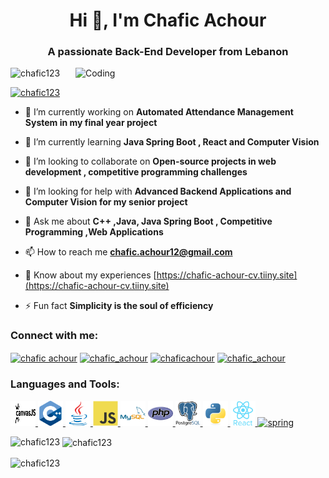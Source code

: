 
<h1 align="center">Hi 👋, I'm Chafic Achour</h1>
<h3 align="center">A passionate Back-End Developer from Lebanon</h3>
<img align="right" alt="Coding" width="400" src="https://camo.githubusercontent.com/2366b34bb903c09617990fb5fff4622f3e941349e846ddb7e73df872a9d21233/68747470733a2f2f63646e2e6472696262626c652e636f6d2f75736572732f3733303730332f73637265656e73686f74732f363538313234332f6176656e746f2e676966"  >

<p align="left"> <img src="https://komarev.com/ghpvc/?username=chafic123&label=Profile%20views&color=0e75b6&style=flat" alt="chafic123" /> </p>

<p align="left"> <a href="https://github.com/ryo-ma/github-profile-trophy"><img src="https://github-profile-trophy.vercel.app/?username=chafic123" alt="chafic123" /></a> </p>

- 🔭 I’m currently working on **Automated Attendance Management System in my final year project**

- 🌱 I’m currently learning **Java Spring Boot , React and Computer Vision**

- 👯 I’m looking to collaborate on **Open-source projects in web development , competitive programming challenges**

- 🤝 I’m looking for help with **Advanced Backend Applications and Computer Vision for my senior project**

- 💬 Ask me about **C++ ,Java, Java Spring Boot , Competitive Programming ,Web Applications**

- 📫 How to reach me **chafic.achour12@gmail.com**

- 📄 Know about my experiences [https://chafic-achour-cv.tiiny.site](https://chafic-achour-cv.tiiny.site)

- ⚡ Fun fact **Simplicity is the soul of efficiency**

<h3 align="left">Connect with me:</h3>
<p align="left">
<a href="https://linkedin.com/in/chafic achour" target="blank"><img align="center" src="https://raw.githubusercontent.com/rahuldkjain/github-profile-readme-generator/master/src/images/icons/Social/linked-in-alt.svg" alt="chafic achour" height="30" width="40" /></a>
<a href="https://instagram.com/chafic_achour" target="blank"><img align="center" src="https://raw.githubusercontent.com/rahuldkjain/github-profile-readme-generator/master/src/images/icons/Social/instagram.svg" alt="chafic_achour" height="30" width="40" /></a>
<a href="https://codeforces.com/profile/chaficachour" target="blank"><img align="center" src="https://raw.githubusercontent.com/rahuldkjain/github-profile-readme-generator/master/src/images/icons/Social/codeforces.svg" alt="chaficachour" height="30" width="40" /></a>
<a href="https://www.leetcode.com/chafic_achour" target="blank"><img align="center" src="https://raw.githubusercontent.com/rahuldkjain/github-profile-readme-generator/master/src/images/icons/Social/leet-code.svg" alt="chafic_achour" height="30" width="40" /></a>
</p>

<h3 align="left">Languages and Tools:</h3>
<p align="left"> <a href="https://canvasjs.com" target="_blank" rel="noreferrer"> <img src="https://raw.githubusercontent.com/Hardik0307/Hardik0307/master/assets/canvasjs-charts.svg" alt="canvasjs" width="40" height="40"/> </a> <a href="https://www.w3schools.com/cpp/" target="_blank" rel="noreferrer"> <img src="https://raw.githubusercontent.com/devicons/devicon/master/icons/cplusplus/cplusplus-original.svg" alt="cplusplus" width="40" height="40"/> </a> <a href="https://www.java.com" target="_blank" rel="noreferrer"> <img src="https://raw.githubusercontent.com/devicons/devicon/master/icons/java/java-original.svg" alt="java" width="40" height="40"/> </a> <a href="https://developer.mozilla.org/en-US/docs/Web/JavaScript" target="_blank" rel="noreferrer"> <img src="https://raw.githubusercontent.com/devicons/devicon/master/icons/javascript/javascript-original.svg" alt="javascript" width="40" height="40"/> </a> <a href="https://www.mysql.com/" target="_blank" rel="noreferrer"> <img src="https://raw.githubusercontent.com/devicons/devicon/master/icons/mysql/mysql-original-wordmark.svg" alt="mysql" width="40" height="40"/> </a> <a href="https://www.php.net" target="_blank" rel="noreferrer"> <img src="https://raw.githubusercontent.com/devicons/devicon/master/icons/php/php-original.svg" alt="php" width="40" height="40"/> </a> <a href="https://www.postgresql.org" target="_blank" rel="noreferrer"> <img src="https://raw.githubusercontent.com/devicons/devicon/master/icons/postgresql/postgresql-original-wordmark.svg" alt="postgresql" width="40" height="40"/> </a> <a href="https://www.python.org" target="_blank" rel="noreferrer"> <img src="https://raw.githubusercontent.com/devicons/devicon/master/icons/python/python-original.svg" alt="python" width="40" height="40"/> </a> <a href="https://reactjs.org/" target="_blank" rel="noreferrer"> <img src="https://raw.githubusercontent.com/devicons/devicon/master/icons/react/react-original-wordmark.svg" alt="react" width="40" height="40"/> </a> <a href="https://spring.io/" target="_blank" rel="noreferrer"> <img src="https://www.vectorlogo.zone/logos/springio/springio-icon.svg" alt="spring" width="40" height="40"/> </a> </p>

<p><img align="left" src="https://github-readme-stats.vercel.app/api/top-langs?username=chafic123&show_icons=true&locale=en&layout=compact" alt="chafic123" /></p>

<p>&nbsp;<img align="center" src="https://github-readme-stats.vercel.app/api?username=chafic123&show_icons=true&locale=en" alt="chafic123" /></p>

<p><img align="center" src="https://github-readme-streak-stats.herokuapp.com/?user=chafic123&" alt="chafic123" /></p>
